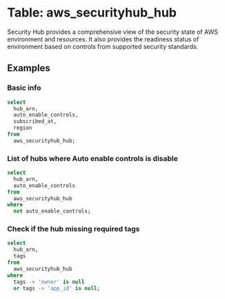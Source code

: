 # Table: aws_securityhub_hub

Security Hub provides a comprehensive view of the security state of AWS environment and resources. It also provides the readiness status of environment based on controls from supported security standards.

## Examples

### Basic info

```sql
select
  hub_arn,
  auto_enable_controls,
  subscribed_at,
  region
from
  aws_securityhub_hub;
```


### List of hubs where Auto enable controls is disable

```sql
select
  hub_arn,
  auto_enable_controls
from
  aws_securityhub_hub
where
  not auto_enable_controls;
```


### Check if the hub missing required tags

```sql
select
  hub_arn,
  tags
from
  aws_securityhub_hub
where
  tags -> 'owner' is null
  or tags -> 'app_id' is null;
```